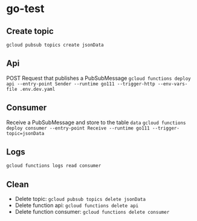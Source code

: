 # go-test

## Create topic
`gcloud pubsub topics create jsonData`

## Api
POST Request that publishes a PubSubMessage
`gcloud functions deploy api --entry-point Sender --runtime go111 --trigger-http --env-vars-file .env.dev.yaml`

## Consumer
Receive a PubSubMessage and store to the table `data`
`gcloud functions deploy consumer --entry-point Receive --runtime go111 --trigger-topic=jsonData`

## Logs
`gcloud functions logs read consumer`

## Clean
* Delete topic: `gcloud pubsub topics delete jsonData`
* Delete function api: `gcloud functions delete api`
* Delete function consumer:  `gcloud functions delete consumer`
